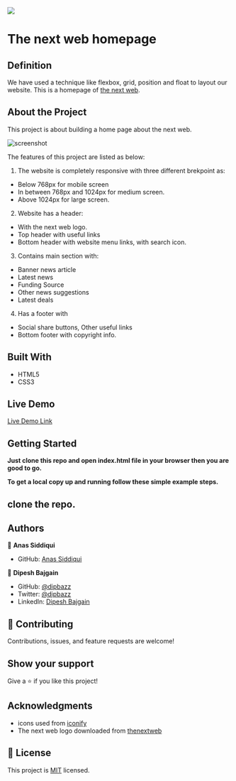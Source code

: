 ![](https://img.shields.io/badge/Microverse-blueviolet)

# The next web homepage

## Definition

We have used a technique like flexbox, grid, position and float to layout our website. This is a homepage of [the next web](https://thenextweb.com/).

## About the Project

This project is about building a home page about the next web.

![screenshot](./assets/img/app_screenshot.png)

The features of this project are listed as below:
1. The website is completely responsive with three different brekpoint as:
  - Below 768px for mobile screen
  - In between 768px and 1024px for medium screen.
  - Above 1024px for large screen.

2. Website has a header:
  - With the next web logo.
  - Top header with useful links
  - Bottom header with website menu links, with search icon.

3. Contains main section with:
  - Banner news article
  - Latest news
  - Funding Source
  - Other news suggestions
  - Latest deals

4. Has a footer with
  - Social share buttons, Other useful links
  - Bottom footer with copyright info.

## Built With

- HTML5
- CSS3

## Live Demo

[Live Demo Link](https://dipbazz.github.io/the-next-web-clone/)


## Getting Started

**Just clone this repo and open index.html file in your browser then you are good to go.**


**To get a local copy up and running follow these simple example steps.**

## clone the repo.

## Authors

👤 **Anas Siddiqui**

- GitHub: [Anas Siddiqui](https://github.com/smcommits)

👤 **Dipesh Bajgain**

- GitHub: [@dipbazz](https://github.com/dipbazz)
- Twitter: [@dipbazz](https://twitter.com/dipbazz)
- LinkedIn: [Dipesh Bajgain](https://www.linkedin.com/in/dipbazz/)

## 🤝 Contributing

Contributions, issues, and feature requests are welcome!

## Show your support

Give a ⭐️ if you like this project!

## Acknowledgments

- icons used from [iconify](https://iconify.design/)
- The next web logo downloaded from [thenextweb](https://thenextweb.com/)

## 📝 License

This project is [MIT](./LICENSE) licensed.
